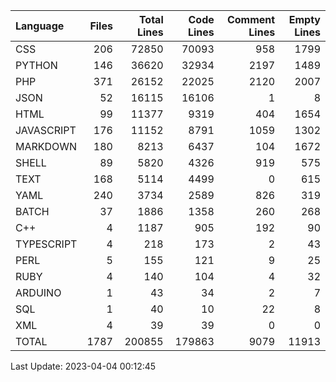 | Language   |   Files |   Total Lines |   Code Lines |   Comment Lines |   Empty Lines |
|:-----------|--------:|--------------:|-------------:|----------------:|--------------:|
| CSS        |     206 |         72850 |        70093 |             958 |          1799 |
| PYTHON     |     146 |         36620 |        32934 |            2197 |          1489 |
| PHP        |     371 |         26152 |        22025 |            2120 |          2007 |
| JSON       |      52 |         16115 |        16106 |               1 |             8 |
| HTML       |      99 |         11377 |         9319 |             404 |          1654 |
| JAVASCRIPT |     176 |         11152 |         8791 |            1059 |          1302 |
| MARKDOWN   |     180 |          8213 |         6437 |             104 |          1672 |
| SHELL      |      89 |          5820 |         4326 |             919 |           575 |
| TEXT       |     168 |          5114 |         4499 |               0 |           615 |
| YAML       |     240 |          3734 |         2589 |             826 |           319 |
| BATCH      |      37 |          1886 |         1358 |             260 |           268 |
| C++        |       4 |          1187 |          905 |             192 |            90 |
| TYPESCRIPT |       4 |           218 |          173 |               2 |            43 |
| PERL       |       5 |           155 |          121 |               9 |            25 |
| RUBY       |       4 |           140 |          104 |               4 |            32 |
| ARDUINO    |       1 |            43 |           34 |               2 |             7 |
| SQL        |       1 |            40 |           10 |              22 |             8 |
| XML        |       4 |            39 |           39 |               0 |             0 |
| TOTAL      |    1787 |        200855 |       179863 |            9079 |         11913 |

Last Update: 2023-04-04 00:12:45